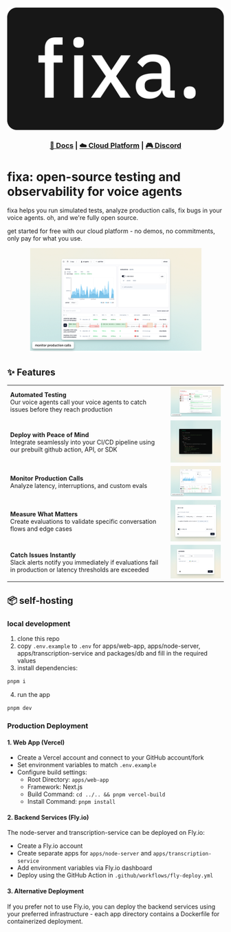 [![Fixa Logo](/.github/assets/logo.png)](https://fixa.dev)

<h3 align="center">
  <a href="https://docs.fixa.dev">📘 Docs</a>
  | <a href="https://fixa.dev/">☁️ Cloud Platform</a>
  | <a href="https://discord.gg/rT9cYkfybZ">🎮 Discord</a>
</h4>

# fixa: open-source testing and observability for voice agents

fixa helps you run simulated tests, analyze production calls, fix bugs in your voice agents. oh, and we're fully open source.

get started for free with our cloud platform - no demos, no commitments, only pay for what you use.

<div align="center">
<img alt="Fixa Dashboard" src=".github/assets/observability.png" width="400" />
</div>

## ✨ Features

|                                                                                                                                        |                                                                              |
| -------------------------------------------------------------------------------------------------------------------------------------- | :--------------------------------------------------------------------------: |
| **Automated Testing**<br>Our voice agents call your voice agents to catch issues before they reach production                          |     <img alt="Recording" src=".github/assets/testing.png" width="250px">     |
| **Deploy with Peace of Mind**<br>Integrate seamlessly into your CI/CD pipeline using our prebuilt github action, API, or SDK           |     <img alt="Recording" src=".github/assets/action.png" width="250px">      |
| **Monitor Production Calls**<br>Analyze latency, interruptions, and custom evals                                                       | <img alt="Test Suites" src=".github/assets/observability.png" width="250px"> |
| **Measure What Matters**<br>Create evaluations to validate specific conversation flows and edge cases                                  |  <img alt="Alerts" src=".github/assets/evaluationgroup.png" width="250px">   |
| **Catch Issues Instantly**<br>Slack alerts notify you immediately if evaluations fail in production or latency thresholds are exceeded |       <img alt="alerts" src=".github/assets/alerts.png" width="250px">       |

## 📦 self-hosting

### local development

1. clone this repo
2. copy `.env.example` to `.env` for apps/web-app, apps/node-server, apps/transcription-service and packages/db and fill in the required values
3. install dependencies:

```sh
pnpm i
```

4. run the app

```sh
pnpm dev
```

### Production Deployment

#### 1. Web App (Vercel)

- Create a Vercel account and connect to your GitHub account/fork
- Set environment variables to match `.env.example`
- Configure build settings:
  - Root Directory: `apps/web-app`
  - Framework: Next.js
  - Build Command: `cd ../.. && pnpm vercel-build`
  - Install Command: `pnpm install`

#### 2. Backend Services (Fly.io)

The node-server and transcription-service can be deployed on Fly.io:

- Create a Fly.io account
- Create separate apps for `apps/node-server` and `apps/transcription-service`
- Add environment variables via Fly.io dashboard
- Deploy using the GitHub Action in `.github/workflows/fly-deploy.yml`

#### 3. Alternative Deployment

If you prefer not to use Fly.io, you can deploy the backend services using your preferred infrastructure - each app directory contains a Dockerfile for containerized deployment.
